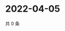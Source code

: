 # 2022-04-05

共 0 条

<!-- BEGIN WEIBO -->
<!-- 最后更新时间 Tue Apr 05 2022 05:13:30 GMT+0800 (China Standard Time) -->

<!-- END WEIBO -->
